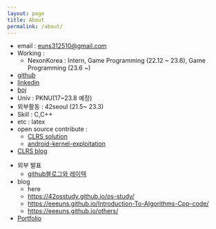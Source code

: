 ```yaml
---
layout: page
title: About
permalink: /about/
---
```


- email : euns312510@gmail.com
- Working :
  - NexonKorea : Intern, Game Programming (22.12 ~ 23.6), Game Programming (23.6 ~)
- [github](https://github.com/EeeUnS)
- [linkedin](https://www.linkedin.com/in/%EC%9C%A4%EC%8A%B9-%EC%9D%B4-754389186/)
- [boj](https://www.acmicpc.net/user/eeeuns)
- Univ : PKNU(17~23.8 예정)
- 외부활동 : 42seoul (21.5~ 23.3)
- Skill : C,C++
- etc : latex
- open source contribute : 
  - [CLRS solution](https://github.com/walkccc/CLRS/pull/213/commits)
  - [android-kernel-exploitation](https://github.com/cloudfuzz/android-kernel-exploitation/issues/4)
- [CLRS blog](https://eeeuns.github.io/Introduction-To-Algorithms-Cpp-code/)
<!-- [jekyll-organization]: https://github.com/jekyll -->
- 외부 발표
  - [github블로그와 레이텍](http://wiki.ktug.org/wiki/wiki.php/KTSConference/2020)
- blog
  - here
  - https://42osstudy.github.io/os-study/
  - https://eeeuns.github.io/Introduction-To-Algorithms-Cpp-code/
  - https://eeeuns.github.io/others/
- [Portfolio](/files/portfolio.pdf)